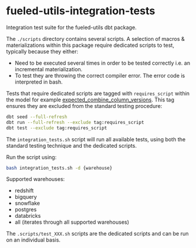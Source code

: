 # fueled-utils-integration-tests

Integration test suite for the fueled-utils dbt package.

The `./scripts` directory contains several scripts. A selection of macros & materializations within this package require dedicated scripts to test, typically because they either:
- Need to be executed several times in order to be tested correctly i.e. an incremental materialization.
- To test they are throwing the correct compiler error. The error code is interpreted in bash.

Tests that require dedicated scripts are tagged with `requires_script` within the model for example [expected_combine_column_versions](models/utils/bigquery/expected_combine_column_versions.sql). This tag ensures they are excluded from the standard testing procedure:

```bash
dbt seed --full-refresh
dbt run --full-refresh --exclude tag:requires_script
dbt test --exclude tag:requires_script
``` 

The `integration_tests.sh` script will run all available tests, using both the standard testing technique and the dedicated scripts.

Run the script using:
```bash
bash integration_tests.sh -d {warehouse}
```

Supported warehouses:
- redshift
- bigquery
- snowflake
- postgres
- databricks
- all (iterates through all supported warehouses)

The `.scripts/test_XXX.sh` scripts are the dedicated scripts and can be run on an individual basis.
